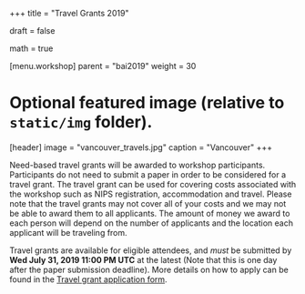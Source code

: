 +++
title = "Travel Grants 2019"

draft = false

math = true

[menu.workshop]
    parent = "bai2019"
    weight = 30


# Optional featured image (relative to `static/img` folder).
[header]
image = "vancouver_travels.jpg"
caption = "Vancouver"
+++

Need-based travel grants will be awarded to workshop participants. Participants do not need to submit a paper in order to be considered for a travel grant. The travel grant can be used for covering costs associated with the workshop such as NIPS registration, accommodation and travel. Please note that the travel grants may not cover all of your costs and we may not be able to award them to all applicants. The amount of money we award to each person will depend on the number of applicants and the location each applicant will be traveling from.

Travel grants are available for eligible attendees, and _must_ be submitted by __Wed July 31, 2019 11:00 PM UTC__ at the latest (Note that this is one day after the paper submission deadline). More details on how to apply can be found in the [Travel grant application form](https://forms.gle/zD1kgZmtxX2myfcXA).
